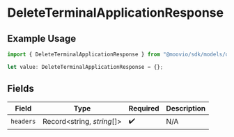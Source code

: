# DeleteTerminalApplicationResponse

## Example Usage

```typescript
import { DeleteTerminalApplicationResponse } from "@moovio/sdk/models/operations";

let value: DeleteTerminalApplicationResponse = {};
```

## Fields

| Field                      | Type                       | Required                   | Description                |
| -------------------------- | -------------------------- | -------------------------- | -------------------------- |
| `headers`                  | Record<string, *string*[]> | :heavy_check_mark:         | N/A                        |